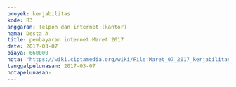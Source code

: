 ```yaml
---
proyek: kerjabilitas
kode: B3
anggaran: Telpon dan internet (kantor)
nama: Desta A
title: pembayaran internet Maret 2017
date: 2017-03-07
biaya: 660000
nota: "https://wiki.ciptamedia.org/wiki/File:Maret_07_2017_kerjabilitas_B3_tagihan_internet_desta.jpg"
tanggalpelunasan: 2017-03-07
notapelunasan:
---
```

